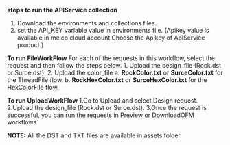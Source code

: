 **steps to run the APIService collection**
1. Download the environments and collections files.
2. set the API_KEY variable value in environments file. (Apikey value is available in melco cloud account.Choose the Apikey of ApiService product.)

**To run FileWorkFlow**
For each of the requests in this workflow, select the request and then follow the steps below.
      1. Upload the design_file (Rock.dst or Surce.dst).
      2. Upload the color_file 
        a. **RockColor.txt** or **SurceColor.txt** for the ThreadFile flow.
        b. **RockHexColor.txt** or **SurceHexColor.txt** for the HexColorFile flow.

**To run UploadWorkFlow**
     1.Go to Upload and select Design request.
     2.Upload the design_file (Rock.dst or Surce.dst).
     3.Once the request is successful, you can run the requests in Preview or DownloadOFM workflows.

  **NOTE:** All the DST and TXT files are available in assets folder.
   
